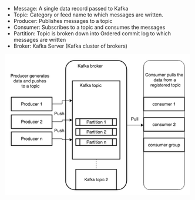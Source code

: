 * Message: A single data record passed to Kafka
* Topic: Category or feed name to which messages are written.
* Producer: Publishes messages to a topic
* Consumer: Subscribes to a topic and consumes the messages
* Partition: Topic is broken down into Ordered commit log to which messages are written
* Broker: Kafka Server (Kafka cluster of brokers)

![Kafka Architecture|500](images/kafka_architecture.png)
